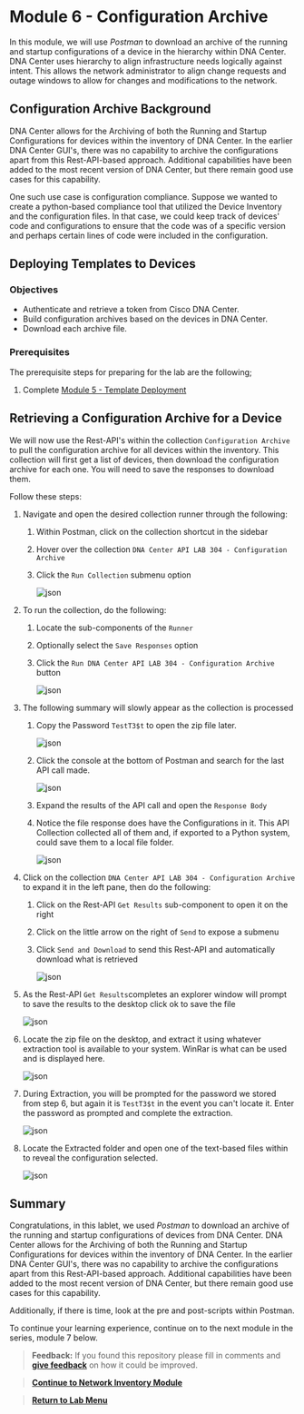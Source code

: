 # Module 6 - Configuration Archive

In this module, we will use *Postman* to download an archive of the running and startup configurations of a device in the hierarchy within DNA Center. DNA Center uses hierarchy to align infrastructure needs logically against intent. This allows the network administrator to align change requests and outage windows to allow for changes and modifications to the network.

## Configuration Archive Background

DNA Center allows for the Archiving of both the Running and Startup Configurations for devices within the inventory of DNA Center. In the earlier DNA Center GUI's, there was no capability to archive the configurations apart from this Rest-API-based approach. Additional capabilities have been added to the most recent version of DNA Center, but there remain good use cases for this capability.

One such use case is configuration compliance. Suppose we wanted to create a python-based compliance tool that utilized the Device Inventory and the configuration files. In that case, we could keep track of devices' code and configurations to ensure that the code was of a specific version and perhaps certain lines of code were included in the configuration. 

## Deploying Templates to Devices

### Objectives

- Authenticate and retrieve a token from Cisco DNA Center.
- Build configuration archives based on the devices in DNA Center.
- Download each archive file.

### Prerequisites

The prerequisite steps for preparing for the lab are the following;

1. Complete [Module 5 - Template Deployment](./module5-templates.md)

## Retrieving a Configuration Archive for a Device

We will now use the Rest-API's within the collection `Configuration Archive` to pull the configuration archive for all devices within the inventory. This collection will first get a list of devices, then download the configuration archive for each one. You will need to save the responses to download them.

Follow these steps:

1. Navigate and open the desired collection runner through the following:
   1. Within Postman, click on the collection shortcut in the sidebar
   2. Hover over the collection `DNA Center API LAB 304 - Configuration Archive`
   3. Click the `Run Collection` submenu option

      ![json](./images/Postman-Collection-ConfigArchive.png?raw=true "Import JSON")

2. To run the collection, do the following:
   1. Locate the sub-components of the `Runner`
   2. Optionally select the `Save Responses` option
   3. Click  the `Run DNA Center API LAB 304 - Configuration Archive` button

      ![json](./images/Postman-Collection-ConfigArchive-Runner.png?raw=true "Import JSON")

3. The following summary will slowly appear as the collection is processed
   1. Copy the Password `TestT3$t` to open the zip file later.

      ![json](./images/Postman-Collection-ConfigArchive-Summary.png?raw=true "Import JSON")

   2. Click the console at the bottom of Postman and search for the last API call made.

      ![json](./images/Postman-Collection-ConfigArchive-Console.png?raw=true "Import JSON")

   3. Expand the results of the API call and open the `Response Body`

   4. Notice the file response does have the Configurations in it. This API Collection collected all of them and, if exported to a Python system, could save them to a local file folder.

      ![json](./images/Postman-Collection-ConfigArchive-Console-Results.png?raw=true "Import JSON")

4. Click on the collection `DNA Center API LAB 304 - Configuration Archive` to expand it in the left pane, then do the following:
   1. Click on the Rest-API `Get Results` sub-component to open it on the right
   2. Click on the little arrow on the right of `Send` to expose a submenu
   3. Click `Send and Download` to send this Rest-API and automatically download what is retrieved

      ![json](./images/Postman-Collection-ConfigArchive-ResultsAPI.png?raw=true "Import JSON")

5. As the Rest-API `Get Results`completes an explorer window will prompt to save the results to the desktop click ok to save the file

   ![json](./images/Postman-Collection-ConfigArchive-ResultsAPI-Send.png?raw=true "Import JSON")

6. Locate the zip file on the desktop, and extract it using whatever extraction tool is available to your system. WinRar is what can be used and is displayed here.

   ![json](./images/Postman-Collection-ConfigArchive-Extract.png?raw=true "Import JSON")

7. During Extraction, you will be prompted for the password we stored from step 6, but again it is `TestT3$t` in the event you can't locate it. Enter the password as prompted and complete the extraction.

   ![json](./images/Postman-Collection-ConfigArchive-Pwd.png?raw=true "Import JSON")

8. Locate the Extracted folder and open one of the text-based files within to reveal the configuration selected.

   ![json](./images/Postman-Collection-ConfigArchive-Verify.png?raw=true "Import JSON")

## Summary

Congratulations, in this lablet, we used *Postman* to download an archive of the running and startup configurations of devices from DNA Center. DNA Center allows for the Archiving of both the Running and Startup Configurations for devices within the inventory of DNA Center. In the earlier DNA Center GUI's, there was no capability to archive the configurations apart from this Rest-API-based approach. Additional capabilities have been added to the most recent version of DNA Center, but there remain good use cases for this capability.

Additionally, if there is time, look at the pre and post-scripts within Postman.

To continue your learning experience, continue on to the next module in the series, module 7 below.

> **Feedback:** If you found this repository please fill in comments and [**give feedback**](https://app.smartsheet.com/b/form/f75ce15c2053435283a025b1872257fe) on how it could be improved.

> [**Continue to Network Inventory Module**](../LAB-I-Rest-API-Orchestration/module7-inventory.md)

> [**Return to Lab Menu**](./README.md)